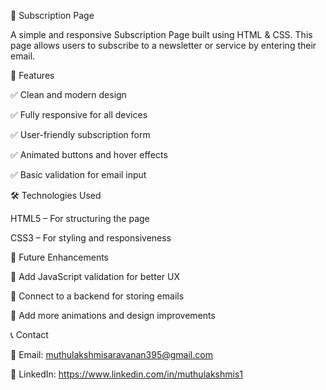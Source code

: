 📩 Subscription Page

A simple and responsive Subscription Page built using HTML & CSS. This page allows users to subscribe to a newsletter or service by entering their email.

🚀 Features

✅ Clean and modern design

✅ Fully responsive for all devices

✅ User-friendly subscription form

✅ Animated buttons and hover effects

✅ Basic validation for email input




🛠️ Technologies Used

HTML5 – For structuring the page

CSS3 – For styling and responsiveness



📌 Future Enhancements

🔹 Add JavaScript validation for better UX

🔹 Connect to a backend for storing emails

🔹 Add more animations and design improvements



📞 Contact

📧 Email: muthulakshmisaravanan395@gmail.com

🔗 LinkedIn: https://www.linkedin.com/in/muthulakshmis1
